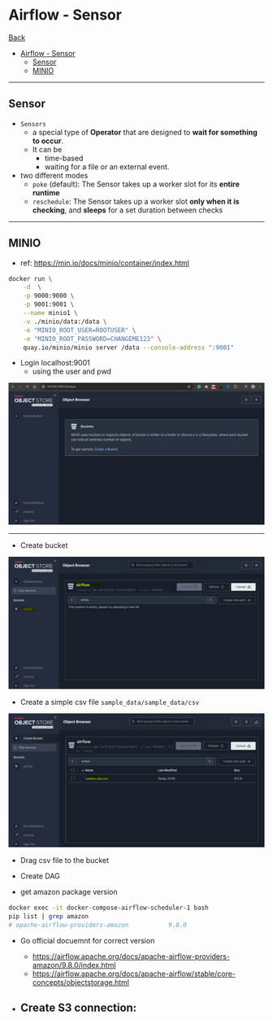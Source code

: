 # Airflow - Sensor

[Back](../../README.md)

- [Airflow - Sensor](#airflow---sensor)
  - [Sensor](#sensor)
  - [MINIO](#minio)

---

## Sensor

- `Sensors`
  - a special type of **Operator** that are designed to **wait for something to occur**.
  - It can be
    - time-based
    - waiting for a file or an external event.
- two different modes
  - `poke` (default): The Sensor takes up a worker slot for its **entire runtime**
  - `reschedule`: The Sensor takes up a worker slot **only when it is checking**, and **sleeps** for a set duration between checks

---

## MINIO

- ref: https://min.io/docs/minio/container/index.html

```sh
docker run \
    -d  \
    -p 9000:9000 \
    -p 9001:9001 \
    --name minio1 \
    -v ./minio/data:/data \
    -e "MINIO_ROOT_USER=ROOTUSER" \
    -e "MINIO_ROOT_PASSWORD=CHANGEME123" \
    quay.io/minio/minio server /data --console-address ":9001"
```

- Login localhost:9001
  - using the user and pwd

![pic](./pic/minio01.png)

---

- Create bucket

![pic](./pic/minio02.png)

- Create a simple csv file `sample_data/sample_data/csv`

![pic](./pic/minio03.png)

- Drag csv file to the bucket

- Create DAG

- get amazon package version

```sh
docker exec -it docker-compose-airflow-scheduler-1 bash
pip list | grep amazon
# apache-airflow-providers-amazon           9.8.0
```

- Go official docuemnt for correct version
  - https://airflow.apache.org/docs/apache-airflow-providers-amazon/9.8.0/index.html
  - https://airflow.apache.org/docs/apache-airflow/stable/core-concepts/objectstorage.html


- Create S3 connection:
  - 